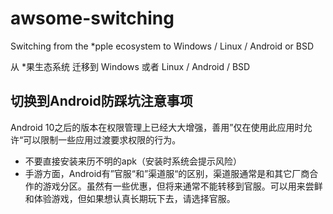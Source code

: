# awsome-switching

Switching from the *pple ecosystem to Windows / Linux / Android or BSD

从 *果生态系统 迁移到 Windows 或者 Linux / Android / BSD

## 切换到Android防踩坑注意事项

Android 10之后的版本在权限管理上已经大大增强，善用”仅在使用此应用时允许“可以限制一些应用过渡要求权限的行为。

* 不要直接安装来历不明的apk（安装时系统会提示风险）
* 手游方面，Android有”官服“和”渠道服“的区别，渠道服通常是和其它厂商合作的游戏分区。虽然有一些优惠，但将来通常不能转移到官服。可以用来尝鲜和体验游戏，但如果想认真长期玩下去，请选择官服。

